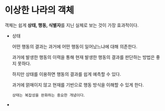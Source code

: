 # 이상한 나라의 객체

객체는 쉽게 **상태, 행동, 식별자**를 지닌 실체로 보는 것이 가장 효과적이다.

*   상태

    어떤 행동의 결과는 과거에 어떤 행동이 일어났느냐에 대해 의존한다.

    과거에 발생한 행동의 이력을 통해 현재 발생한 행동의 결과를 판단하는 방법은 좋지 못하다.

    하지만 상태를 이용하면 행동의 결과를 쉽게 예측할 수 있다.

    과거에 얽매이지 않고 현재를 기반으로 행동 방식을 이해할 수 있게 한다.

    `상태는 복잡성을 완화하는 중요한 개념이다`.
*
